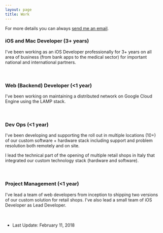 ```yaml
---
layout: page
title: Work
---
```

For more details you can always [send me an email](/about/#contact).


### iOS and Mac Developer (3+ years)

I've been working as an iOS Developer professionally for 3+ years on all area of business (from bank apps to the medical sector) for important national and international partners.
<br><br><br>

### Web (Backend) Developer (<1 year)

I've been working on maintaining a distributed network on Google Cloud Engine using the LAMP stack.
<br><br><br>

### Dev Ops (<1 year)

I've been developing and supporting the roll out in multiple locations (10+) of our custom software + hardware stack including support and problem resolution both remotely and on site.

I lead the technical part of the opening of multiple retail shops in Italy that integrated our custom technology stack (hardware and software).
<br><br><br>

### Project Management (<1 year)

I've lead a team of web developers from inception to shipping two versions of our custom solution for retail shops. 
I've also lead a small team of iOS Developer as Lead Developer.
<br><br><br>



* Last Update: February 11, 2018